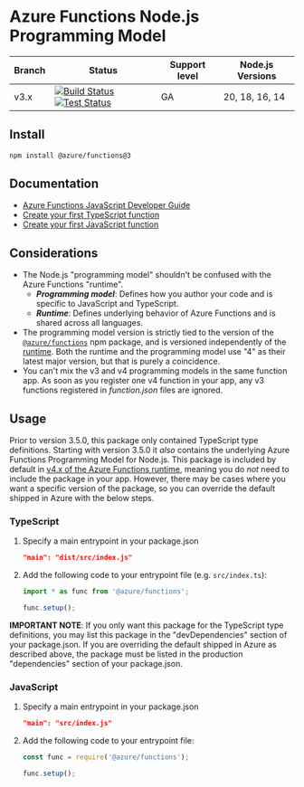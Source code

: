 # Azure Functions Node.js Programming Model

|Branch|Status|Support level|Node.js Versions|
|---|---|---|---|
|v3.x|[![Build Status](https://img.shields.io/azure-devops/build/azfunc/public/514/v3.x)](https://azfunc.visualstudio.com/public/_build/latest?definitionId=514&branchName=v3.x) [![Test Status](https://img.shields.io/azure-devops/tests/azfunc/public/514/v3.x?compact_message)](https://azfunc.visualstudio.com/public/_build/latest?definitionId=514&branchName=v3.x)|GA|20, 18, 16, 14|

## Install

```bash
npm install @azure/functions@3
```

## Documentation

- [Azure Functions JavaScript Developer Guide](https://learn.microsoft.com/azure/azure-functions/functions-reference-node?pivots=nodejs-model-v3)
- [Create your first TypeScript function](https://docs.microsoft.com/azure/azure-functions/create-first-function-vs-code-typescript?pivots=nodejs-model-v3)
- [Create your first JavaScript function](https://docs.microsoft.com/azure/azure-functions/create-first-function-vs-code-node?pivots=nodejs-model-v3)

## Considerations

- The Node.js "programming model" shouldn't be confused with the Azure Functions "runtime".
  - _**Programming model**_: Defines how you author your code and is specific to JavaScript and TypeScript.
  - _**Runtime**_: Defines underlying behavior of Azure Functions and is shared across all languages.
- The programming model version is strictly tied to the version of the [`@azure/functions`](https://www.npmjs.com/package/@azure/functions) npm package, and is versioned independently of the [runtime](https://learn.microsoft.com/azure/azure-functions/functions-versions?pivots=programming-language-javascript). Both the runtime and the programming model use "4" as their latest major version, but that is purely a coincidence.
- You can't mix the v3 and v4 programming models in the same function app. As soon as you register one v4 function in your app, any v3 functions registered in _function.json_ files are ignored.

## Usage

Prior to version 3.5.0, this package only contained TypeScript type definitions. Starting with version 3.5.0 it _also_ contains the underlying Azure Functions Programming Model for Node.js. This package is included by default in [v4.x of the Azure Functions runtime](https://docs.microsoft.com/azure/azure-functions/functions-versions?pivots=programming-language-javascript), meaning you do _not_ need to include the package in your app. However, there may be cases where you want a specific version of the package, so you can override the default shipped in Azure with the below steps.

### TypeScript

1. Specify a main entrypoint in your package.json

    ```json
    "main": "dist/src/index.js"
    ```

2. Add the following code to your entrypoint file (e.g. `src/index.ts`):

    ```typescript
    import * as func from '@azure/functions';

    func.setup();
    ```

**IMPORTANT NOTE**: If you only want this package for the TypeScript type definitions, you may list this package in the "devDependencies" section of your package.json. If you are overriding the default shipped in Azure as described above, the package must be listed in the production "dependencies" section of your package.json.

### JavaScript

1. Specify a main entrypoint in your package.json

    ```json
    "main": "src/index.js"
    ```

2. Add the following code to your entrypoint file:

    ```javascript
    const func = require('@azure/functions');
    
    func.setup();
    ```
